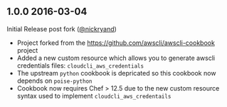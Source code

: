 ## 1.0.0 2016-03-04

Initial Release post fork ([@nickryand][])

* Project forked from the https://github.com/awscli/awscli-cookbook project
* Added a new custom resource which allows you to generate awscli credentials files: `cloudcli_aws_credentials`
* The upstream `python` cookbook is depricated so this cookbook now depends on `poise-python`
* Cookbook now requires Chef > 12.5 due to the new custom resource syntax used to implement `cloudcli_aws_credentails`

[@nickryand]: https://github.com/nickryand
